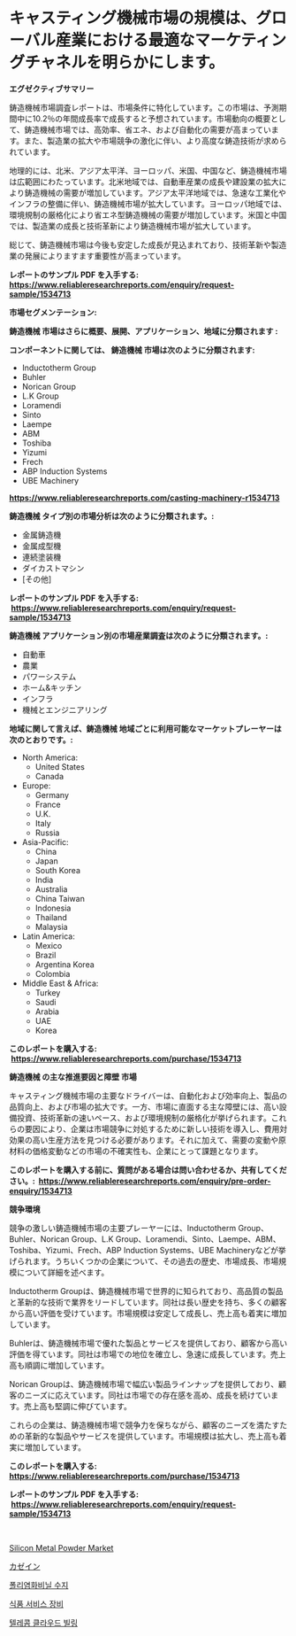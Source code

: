 <p><h1>キャスティング機械市場の規模は、グローバル産業における最適なマーケティングチャネルを明らかにします。</h1></p><p><strong>エグゼクティブサマリー</strong></p>
<p><p>鋳造機械市場調査レポートは、市場条件に特化しています。この市場は、予測期間中に10.2％の年間成長率で成長すると予想されています。市場動向の概要として、鋳造機械市場では、高効率、省エネ、および自動化の需要が高まっています。また、製造業の拡大や市場競争の激化に伴い、より高度な鋳造技術が求められています。</p><p>地理的には、北米、アジア太平洋、ヨーロッパ、米国、中国など、鋳造機械市場は広範囲にわたっています。北米地域では、自動車産業の成長や建設業の拡大により鋳造機械の需要が増加しています。アジア太平洋地域では、急速な工業化やインフラの整備に伴い、鋳造機械市場が拡大しています。ヨーロッパ地域では、環境規制の厳格化により省エネ型鋳造機械の需要が増加しています。米国と中国では、製造業の成長と技術革新により鋳造機械市場が拡大しています。</p><p>総じて、鋳造機械市場は今後も安定した成長が見込まれており、技術革新や製造業の発展によりますます重要性が高まっています。</p></p>
<p><strong>レポートのサンプル PDF を入手する: <a href="https://www.reliableresearchreports.com/enquiry/request-sample/1534713">https://www.reliableresearchreports.com/enquiry/request-sample/1534713</a></strong></p>
<p><strong>市場セグメンテーション:</strong></p>
<p><strong> 鋳造機械 市場はさらに概要、展開、アプリケーション、地域に分類されます :</strong></p>
<p><strong>コンポーネントに関しては、 鋳造機械 市場は次のように分類されます: &nbsp;</strong></p>
<p><ul><li>Inductotherm Group</li><li>Buhler</li><li>Norican Group</li><li>L.K Group</li><li>Loramendi</li><li>Sinto</li><li>Laempe</li><li>ABM</li><li>Toshiba</li><li>Yizumi</li><li>Frech</li><li>ABP Induction Systems</li><li>UBE Machinery</li></ul></p>
<p><strong><a href="https://www.reliableresearchreports.com/casting-machinery-r1534713">https://www.reliableresearchreports.com/casting-machinery-r1534713</a></strong></p>
<p><strong> 鋳造機械 タイプ別の市場分析は次のように分類されます。:</strong></p>
<p><ul><li>金属鋳造機</li><li>金属成型機</li><li>連続塗装機</li><li>ダイカストマシン</li><li>[その他]</li></ul></p>
<p><strong>レポートのサンプル PDF を入手する: &nbsp;<a href="https://www.reliableresearchreports.com/enquiry/request-sample/1534713">https://www.reliableresearchreports.com/enquiry/request-sample/1534713</a></strong></p>
<p><strong> 鋳造機械 アプリケーション別の市場産業調査は次のように分類されます。:</strong></p>
<p><ul><li>自動車</li><li>農業</li><li>パワーシステム</li><li>ホーム&キッチン</li><li>インフラ</li><li>機械とエンジニアリング</li></ul></p>
<p><strong>地域に関して言えば、鋳造機械 地域ごとに利用可能なマーケットプレーヤーは次のとおりです。:</strong></p>
<p><ul>
    <li>
        North America:
        <ul>
            <li>United States</li>
            <li>Canada</li>
        </ul>
    </li>
    <li>
        Europe:
        <ul>
            <li>Germany</li>
            <li>France</li>
            <li>U.K.</li>
            <li>Italy</li>
            <li>Russia</li>
        </ul>
    </li>
    <li>
        Asia-Pacific:
        <ul>
            <li>China</li>
            <li>Japan</li>
            <li>South Korea</li>
            <li>India</li>
            <li>Australia</li>
            <li>China Taiwan</li>
            <li>Indonesia</li>
            <li>Thailand</li>
            <li>Malaysia</li>
        </ul>
    </li>
    <li>
        Latin America:
        <ul>
            <li>Mexico</li>
            <li>Brazil</li>
            <li>Argentina Korea</li>
            <li>Colombia</li>
        </ul>
    </li>
    <li>
        Middle East & Africa:
        <ul>
            <li>Turkey</li>
            <li>Saudi</li>
            <li>Arabia</li>
            <li>UAE</li>
            <li>Korea</li>
        </ul>
    </li>
    </ul></p>
<p><strong>このレポートを購入する: &nbsp;<a href="https://www.reliableresearchreports.com/purchase/1534713">https://www.reliableresearchreports.com/purchase/1534713</a></strong></p>
<p><strong>鋳造機械 の主な推進要因と障壁 市場</strong></p>
<p><p>キャスティング機械市場の主要なドライバーは、自動化および効率向上、製品の品質向上、および市場の拡大です。一方、市場に直面する主な障壁には、高い設備投資、技術革新の速いペース、および環境規制の厳格化が挙げられます。これらの要因により、企業は市場競争に対処するために新しい技術を導入し、費用対効果の高い生産方法を見つける必要があります。それに加えて、需要の変動や原材料の価格変動などの市場の不確実性も、企業にとって課題となります。</p></p>
<p><strong>このレポートを購入する前に、質問がある場合は問い合わせるか、共有してください。:&nbsp; <a href="https://www.reliableresearchreports.com/enquiry/pre-order-enquiry/1534713">https://www.reliableresearchreports.com/enquiry/pre-order-enquiry/1534713</a></strong></p>
<p><strong>競争環境</strong></p>
<p><p>競争の激しい鋳造機械市場の主要プレーヤーには、Inductotherm Group、Buhler、Norican Group、L.K Group、Loramendi、Sinto、Laempe、ABM、Toshiba、Yizumi、Frech、ABP Induction Systems、UBE Machineryなどが挙げられます。うちいくつかの企業について、その過去の歴史、市場成長、市場規模について詳細を述べます。</p><p>Inductotherm Groupは、鋳造機械市場で世界的に知られており、高品質の製品と革新的な技術で業界をリードしています。同社は長い歴史を持ち、多くの顧客から高い評価を受けています。市場規模は安定して成長し、売上高も着実に増加しています。</p><p>Buhlerは、鋳造機械市場で優れた製品とサービスを提供しており、顧客から高い評価を得ています。同社は市場での地位を確立し、急速に成長しています。売上高も順調に増加しています。</p><p>Norican Groupは、鋳造機械市場で幅広い製品ラインナップを提供しており、顧客のニーズに応えています。同社は市場での存在感を高め、成長を続けています。売上高も堅調に伸びています。</p><p>これらの企業は、鋳造機械市場で競争力を保ちながら、顧客のニーズを満たすための革新的な製品やサービスを提供しています。市場規模は拡大し、売上高も着実に増加しています。</p></p>
<p><strong>このレポートを購入する: &nbsp; <a href="https://www.reliableresearchreports.com/purchase/1534713">https://www.reliableresearchreports.com/purchase/1534713</a></strong></p>
<p><strong>レポートのサンプル PDF を入手する: &nbsp;<a href="https://www.reliableresearchreports.com/enquiry/request-sample/1534713">https://www.reliableresearchreports.com/enquiry/request-sample/1534713</a></strong><strong></strong></p>
<p>&nbsp;</p>
<p><p><a href="https://www.linkedin.com/pulse/silicon-metal-powder-market-insights-players-forecast-till-2031-gkjoe?trackingId=UxrMa9YlQFBP0lZcKj%2BYRw%3D%3D">Silicon Metal Powder Market</a></p><p><a href="https://github.com/schmahlson/Market-Research-Report-List-1/blob/main/366048017839.md">カゼイン</a></p><p><a href="https://medium.com/@joeyjohns20/%ED%8F%B4%EB%A6%AC%EB%B9%84%EB%8B%90-%EC%97%BC%ED%99%94%EC%88%98%EC%86%8C-%EC%88%98%EC%A7%80-%EC%8B%9C%EC%9E%A5-%EC%84%B1%EA%B3%B5%EC%A0%81%EC%9D%B8-%EB%B9%84%EC%A6%88%EB%8B%88%EC%8A%A4-%EC%A0%84%EB%9E%B5%EC%9D%98-%EC%97%B4%EC%87%A0-2031%EB%85%84%EA%B9%8C%EC%A7%80-%EC%98%88%EC%B8%A1-7e39e53445b8">폴리염화비닐 수지</a></p><p><a href="https://github.com/LanceOlsotn8978/Market-Research-Report-List-1/blob/main/156534216562.md">식품 서비스 장비</a></p><p><a href="https://medium.com/@jerrodhilll/%ED%86%B5%EC%8B%A0-%ED%81%B4%EB%9D%BC%EC%9A%B0%EB%93%9C-%EB%B9%8C%EB%A7%81-%EC%8B%9C%EC%9E%A5-%EB%A9%94%ED%8A%B8%EB%A6%AD%EC%8A%A4-%ED%95%B4%EB%8F%85-%EC%8B%9C%EC%9E%A5-%EC%A0%90%EC%9C%A0%EC%9C%A8-%ED%8A%B8%EB%A0%8C%EB%93%9C-%EB%B0%8F-%EC%84%B1%EC%9E%A5-%ED%8C%A8%ED%84%B4-11d4f98a370d">텔레콤 클라우드 빌링</a></p></p>